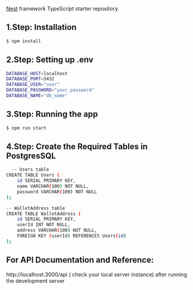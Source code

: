 

[Nest](https://github.com/nestjs/nest) framework TypeScript starter repository.

## 1.Step: Installation

```bash
$ npm install
```

## 2.Step: Setting up .env
```bash 
DATABASE_HOST=localhost
DATABASE_PORT=5432
DATABASE_USER="user"
DATABASE_PASSWORD="your_password"
DATABASE_NAME="db_name"

```

## 3.Step: Running the app

```bash
$ npm run start
```
## 4.Step: Create the Required Tables in PostgresSQL

```bash
  -- Users table
CREATE TABLE Users (
    id SERIAL PRIMARY KEY,
    name VARCHAR(100) NOT NULL,
    password VARCHAR(100) NOT NULL
);

-- WalletAddress table
CREATE TABLE WalletAddress (
    id SERIAL PRIMARY KEY,
    userId INT NOT NULL,
    address VARCHAR(100) NOT NULL,
    FOREIGN KEY (userId) REFERENCES Users(id)
);
```


## For API Documentation and Reference:
http://localhost:3000/api
( check your local server instance)
after running the development server
